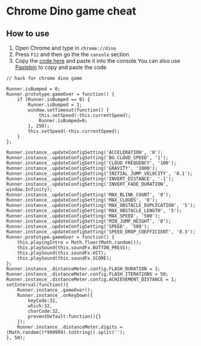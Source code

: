 # Chrome Dino game cheat

## How to use
1. Open Chrome and type in `chrome://dino`
2. Press `F12` and then go the the `console` section
3. Copy the [code here](https://github.com/IceCruelStuff/dino-cheat/blob/master/cheat.js) and paste it into the console
You can also use [Pastebin](https://pastebin.com/sxHneJPq) to copy and paste the code

```
// hack for chrome dino game

Runner.isBumped = 0;
Runner.prototype.gameOver = function() {
    if (Runner.isBumped == 0) {
        Runner.isBumped = 1;
        window.setTimeout(function() {
            this.setSpeed(-this.currentSpeed);
            Runner.isBumped=0;
        }, 250);
        this.setSpeed(-this.currentSpeed);
    }
};

Runner.instance_.updateConfigSetting('ACCELERATION', '0');
Runner.instance_.updateConfigSetting('BG_CLOUD_SPEED', '1');
Runner.instance_.updateConfigSetting('CLOUD_FREQUENCY', '100');
Runner.instance_.updateConfigSetting('GRAVITY', '1000'); 
Runner.instance_.updateConfigSetting('INITIAL_JUMP_VELOCITY', '0.1');
Runner.instance_.updateConfigSetting('INVERT_DISTANCE', '-1');
Runner.instance_.updateConfigSetting('INVERT_FADE_DURATION', window.Infinity);
Runner.instance_.updateConfigSetting('MAX_BLINK_COUNT', '0');
Runner.instance_.updateConfigSetting('MAX_CLOUDS', '0');
Runner.instance_.updateConfigSetting('MAX_OBSTACLE_DUPLICATION', '5');
Runner.instance_.updateConfigSetting('MAX_OBSTACLE_LENGTH', '5');
Runner.instance_.updateConfigSetting('MAX_SPEED', '500');
Runner.instance_.updateConfigSetting('MIN_JUMP_HEIGHT', '0');
Runner.instance_.updateConfigSetting('SPEED', '500');
Runner.instance_.updateConfigSetting('SPEED_DROP_COEFFICIENT', '0.3');
Runner.prototype.gameOver = function() {
    this.playingIntro = Math.floor(Math.random());
    this.playSound(this.soundFx.BUTTON_PRESS);
    this.playSound(this.soundFx.HIT);
    this.playSound(this.soundFx.SCORE);
};
Runner.instance_.distanceMeter.config.FLASH_DURATION = 1;
Runner.instance_.distanceMeter.config.FLASH_ITERATIONS = 50;
Runner.instance_.distanceMeter.config.ACHIEVEMENT_DISTANCE = 1;
setInterval(function(){
    Runner.instance_.gameOver();
    Runner.instance_.onKeyDown({
        keyCode:32,
        which:32,
        charCode:32,
        preventDefault:function(){}
    });
    Runner.instance_.distanceMeter.digits = (Math.random()*999999).toString().split('');
}, 50);
```
